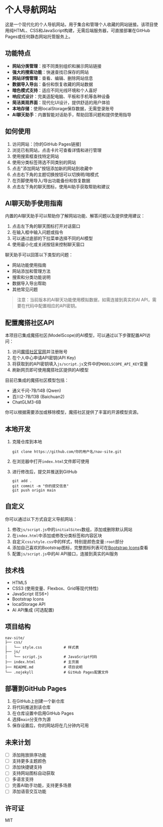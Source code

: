 # 个人导航网站

这是一个现代化的个人导航网站，用于集合和管理个人收藏的网站链接。该项目使用纯HTML、CSS和JavaScript构建，无需后端服务器，可直接部署在GitHub Pages或任何静态网站托管服务上。

## 功能特点

- **网站分类管理**：按不同类别组织和展示网站链接
- **强大的搜索功能**：快速查找已保存的网站
- **网站详情管理**：查看、编辑、删除网站信息
- **数据导入导出**：备份和恢复收藏的网站数据
- **暗色模式支持**：适应不同光线环境和个人喜好
- **响应式设计**：完美适配电脑、平板和手机等各种设备
- **简洁美观界面**：现代化UI设计，提供舒适的用户体验
- **本地存储**：使用localStorage保存数据，无需登录账号
- **AI聊天助手**：内置智能对话助手，帮助回答问题和提供使用指导

## 如何使用

1. 访问网站：[你的GitHub Pages链接]
2. 浏览已有网站，点击卡片可查看详情和进行管理
3. 使用搜索框查找特定网站
4. 使用分类标签筛选不同类别的网站
5. 点击"添加网站"按钮添加新的网站到收藏中
6. 点击右下角的主题切换按钮可以切换明/暗模式
7. 在页脚使用导入/导出功能备份和恢复数据
8. 点击左下角的聊天图标，使用AI助手获取帮助和建议

## AI聊天助手使用指南

内置的AI聊天助手可以帮助你了解网站功能、解答问题以及提供使用建议：

1. 点击左下角的聊天图标打开对话窗口
2. 在输入框中输入问题或指令
3. 可以通过底部的下拉菜单选择不同的AI模型
4. 使用最小化或关闭按钮来控制聊天窗口

聊天助手可以回答以下类型的问题：
- 网站功能使用指南
- 网站添加和管理方法
- 搜索和分类功能说明
- 数据导入导出帮助
- 其他常见问题

> 注意：当前版本的AI聊天功能使用模拟数据，如需连接到真实的AI API，需要在代码中配置相应的API密钥。

## 配置魔搭社区API

本项目已集成魔搭社区(ModelScope)的AI模型，可以通过以下步骤配置API访问：

1. 访问[魔搭社区官网](https://www.modelscope.cn/)并注册账号
2. 在个人中心申请API密钥(API Key)
3. 将获取到的API密钥填入`js/script.js`文件中的`MODELSCOPE_API_KEY`变量
4. 刷新网页即可使用魔搭社区提供的AI模型

目前已集成的魔搭社区模型包括：
- 通义千问-7B/14B (Qwen)
- 百川2-7B/13B (Baichuan2)
- ChatGLM3-6B

你可以根据需要添加或移除模型，魔搭社区提供了丰富的开源模型资源。

## 本地开发

1. 克隆仓库到本地
   ```
   git clone https://github.com/你的用户名/nav-site.git
   ```

2. 在浏览器中打开`index.html`文件即可使用

3. 进行修改后，提交并推送到GitHub
   ```
   git add .
   git commit -m "你的提交信息"
   git push origin main
   ```

## 自定义

你可以通过以下方式自定义导航网站：

1. 修改`js/script.js`中的`initialSites`数组，添加或删除默认网站
2. 在`index.html`中添加或修改分类标签和内容区块
3. 自定义`css/style.css`中的样式，特别是颜色变量`:root`部分
4. 添加自己喜欢的Bootstrap图标，完整图标列表可在[Bootstrap Icons](https://icons.getbootstrap.com/)查看
5. 配置`js/script.js`中的AI API接口，连接到真实的AI服务

## 技术栈

- HTML5
- CSS3 (使用变量、Flexbox、Grid等现代特性)
- JavaScript (ES6+)
- Bootstrap Icons
- localStorage API
- AI API集成 (可选配置)

## 项目结构

```
nav-site/
├── css/
│   └── style.css          # 样式表
├── js/
│   └── script.js          # JavaScript代码
├── index.html             # 主页面
├── README.md              # 项目说明
└── .nojekyll              # GitHub Pages配置文件
```

## 部署到GitHub Pages

1. 在GitHub上创建一个新仓库
2. 将代码推送到该仓库
3. 在仓库设置中启用GitHub Pages
4. 选择`main`分支作为源
5. 保存设置后，你的网站将在几分钟内可用

## 未来计划

- [ ] 添加拖放排序功能
- [ ] 支持更多主题颜色
- [ ] 添加快捷键支持
- [ ] 支持网站图标自动获取
- [ ] 多语言支持
- [ ] 完善AI助手功能，支持更多场景
- [ ] 添加语音交互功能

## 许可证

MIT 